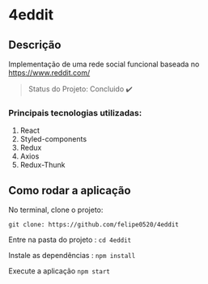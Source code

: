 # 4eddit

## Descrição
Implementação de uma rede social funcional baseada no https://www.reddit.com/


> Status do Projeto: Concluido :heavy_check_mark:

### Principais tecnologias utilizadas:

1. React
2. Styled-components
3. Redux
4. Axios
5. Redux-Thunk



## Como rodar a aplicação 


No terminal, clone o projeto:

```git clone: https://github.com/felipe0520/4eddit ```

Entre na pasta do projeto  : ```cd 4eddit ```

Instale as dependências : ```npm install ```

Execute a aplicação ```npm start ```


